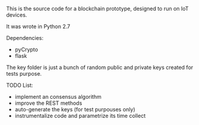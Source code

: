 This is the source code for a blockchain prototype, designed to run on IoT devices.

It was wrote in Python 2.7

Dependencies:
- pyCrypto
- flask


The key folder is just a bunch of random public and private keys created for tests purpose.


TODO List:
- implement an consensus algorithm
- improve the REST methods
- auto-generate the keys (for test purpouses only)
- instrumentalize code and parametrize its time collect
